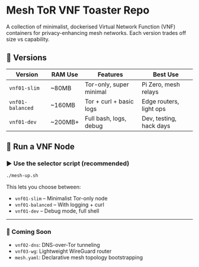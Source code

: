 # Mesh ToR VNF Toaster Repo

A collection of minimalist, dockerised Virtual Network Function (VNF) containers for privacy-enhancing mesh networks. Each version trades off size vs capability.

## 🧱 Versions

| Version         | RAM Use | Features                         | Best Use                    |
|-----------------|---------|----------------------------------|-----------------------------|
| `vnf01-slim`    | ~80MB   | Tor-only, super minimal          | Pi Zero, mesh relays        |
| `vnf01-balanced`| ~160MB  | Tor + curl + basic logs          | Edge routers, light ops     |
| `vnf01-dev`     | ~200MB+ | Full bash, logs, debug           | Dev, testing, hack days     |

## 🚀 Run a VNF Node

### ▶️ Use the selector script (recommended)

```bash
./mesh-up.sh
```

This lets you choose between:
- `vnf01-slim` – Minimalist Tor-only node
- `vnf01-balanced` – With logging + curl
- `vnf01-dev` – Debug mode, full shell

---

### 🧭 Coming Soon

- `vnf02-dns`: DNS-over-Tor tunneling
- `vnf03-wg`: Lightweight WireGuard router
- `mesh.yaml`: Declarative mesh topology bootstrapping
